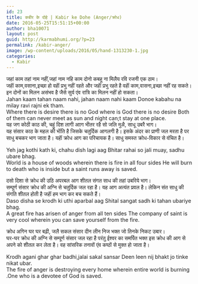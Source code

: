 ```yaml
---
id: 23
title: कबीर के दोहे | Kabir ke Dohe (Anger/क्रोध)
date: 2016-05-25T15:51:15+00:00
author: bha10071
layout: post
guid: http://karmabhumi.org/?p=23
permalink: /kabir-anger/
image: /wp-content/uploads/2016/05/hand-1313230-1.jpg
categories:
  - Kabir
---
```

<div class="doha notranslate">
  <div class="hindi original">
    जहां काम तहां नाम नहीं,जहां नाम नहि काम दोनो कबहू ना मिलैय रवि रजनी एक ठाम।
  </div>
  
  <div class="hindi">
    जहाॅं काम,वसाना,इच्छा हो वहाॅं प्रभु नहीं रहते और जहाॅं प्रभु रहते है वहाॅं काम,वासना,इच्छा नहीं रह सकते। इन दोनों का मिलन असंभव है जैसे सुर्य एंव रात्रि का मिलन नहीं हो सकता।
  </div>
  
  <div class="eng original">
    Jahan kaam tahan naam nahi, jahan naam nahi kaam Donoe kabahu na milay ravi rajni ek tham.
  </div>
  
  <div class="eng meaning">
    Where there is desire there is no God where is God there is no desire Both of them can never meet as sun and night can;t stay at one place.
  </div>
</div>

<div class="doha notranslate">
  <div class="hindi original">
    यह जग कोठी काठ की, चहुं दिश लागी आाग भीतर रहै सो जलि मुअै, साधू उबरै भाग।
  </div>
  
  <div class="hindi">
    यह संसार काठ के महल की भाॅंति है जिसके चतुर्दिक आगलगी है। इसके अंदर का प्राणी जल मरता है पर साधु बचकर भाग जाता है। यहाॅं क्रोध आग का परिचायक है। साधु समस्त क्रोध-विकार से वंचित है।</p>
  </div>
  
  <div class="eng original">
    Yeh jag kothi kath ki, chahu dish lagi aag Bhitar rahai so jali muay, sadhu ubare bhag.
  </div>
  
  <div class="eng meaning">
    World is a house of woods wherein there is fire in all four sides He will burn to death who is inside but a saint runs away is saved.</p>
  </div>
</div>

<div class="doha notranslate">
  <div class="hindi original">
    दसो दिशा से क्रोध की उठि अपरबल आग शीतल संगत साध की तहां उबरिये भाग।
  </div>
  
  <div class="hindi">
    सम्पूर्ण संसार क्रोध की अग्नि से चतुर्दिक जल रहा है। यह आग अत्यंत प्रवल है। लेकिन संत साधु की संगति शीतल होती है जहाॅं हम भाग कर बच सकते हैं।
  </div>
  
  <div class="eng original">
    Daso disha se krodh ki uthi aparbal aag Shital sangat sadh ki tahan ubariye bhag.
  </div>
  
  <div class="eng meaning">
    A great fire has arisen of anger from all ten sides The company of saint is very cool wherein you can save yourself from the fire.</p>
  </div>
</div>

<div class="doha notranslate">
  <div class="hindi original">
    क्रोध अगिन घर घर बढ़ी, जलै सकल संसार दीन लीन निज भक्त जो तिनके निकट उबार।
  </div>
  
  <div class="hindi">
    घर-घर क्रोध की अग्नि से सम्पूर्ण संसार जल रहा है परंतु ईश्वर का समर्पित भक्त इस क्रोध की आग से अपने को शीतल कर लेता है। वह सांसरिक तनावों एंव कष्ठों से मुक्त हो जाता है।</p>
  </div>
  
  <div class="eng original">
    Krodh agani ghar ghar badhi,jalai sakal sansar Deen leen nij bhakt jo tinke nikat ubar.
  </div>
  
  <div class="eng meaning">
    The fire of anger is destroying every home wherein entire world is burning .One who is a devotee of God is saved.
  </div>
</div>